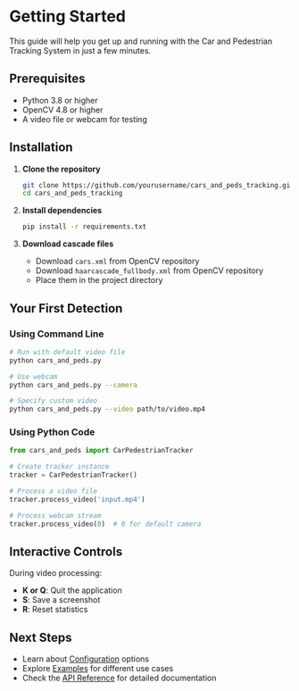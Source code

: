 # Getting Started

This guide will help you get up and running with the Car and Pedestrian Tracking System in just a few minutes.

## Prerequisites

- Python 3.8 or higher
- OpenCV 4.8 or higher
- A video file or webcam for testing

## Installation

1. **Clone the repository**
   ```bash
   git clone https://github.com/yourusername/cars_and_peds_tracking.git
   cd cars_and_peds_tracking
   ```

2. **Install dependencies**
   ```bash
   pip install -r requirements.txt
   ```

3. **Download cascade files**
   - Download `cars.xml` from OpenCV repository
   - Download `haarcascade_fullbody.xml` from OpenCV repository
   - Place them in the project directory

## Your First Detection

### Using Command Line

```bash
# Run with default video file
python cars_and_peds.py

# Use webcam
python cars_and_peds.py --camera

# Specify custom video
python cars_and_peds.py --video path/to/video.mp4
```

### Using Python Code

```python
from cars_and_peds import CarPedestrianTracker

# Create tracker instance
tracker = CarPedestrianTracker()

# Process a video file
tracker.process_video('input.mp4')

# Process webcam stream
tracker.process_video(0)  # 0 for default camera
```

## Interactive Controls

During video processing:
- **K or Q**: Quit the application
- **S**: Save a screenshot
- **R**: Reset statistics

## Next Steps

- Learn about [Configuration](configuration.md) options
- Explore [Examples](examples.md) for different use cases
- Check the [API Reference](api-reference.md) for detailed documentation
